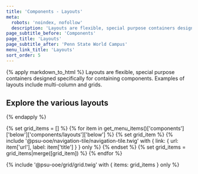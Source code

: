 ```yaml
---
title: 'Components - Layouts'
meta:
  robots: 'noindex, nofollow'
  description: 'Layouts are flexible, special purpose containers designed specifically for containing components. Examples of layouts include multi-column and grids.'
page_subtitle_before: 'Components'
page_title: 'Layouts'
page_subtitle_after: 'Penn State World Campus'
menu_link_title: 'Layouts'
sort_order: 5
---
```


{% apply markdown_to_html %}
  Layouts are flexible, special purpose containers designed specifically for
  containing components. Examples of layouts include multi-column and grids.

  ## Explore the various layouts
{% endapply %}

{% set grid_items = [] %}
{% for item in get_menu_items()['components']['below']['components/layouts']['below'] %}
  {% set grid_item %}
    {% include '@psu-ooe/navigation-tile/navigation-tile.twig' with {
      link: { url: item['url'], label: item['title'] }
    } only %}
  {% endset %}
  {% set grid_items = grid_items|merge([grid_item]) %}
{% endfor %}

{% include '@psu-ooe/grid/grid.twig' with {
  items: grid_items
} only %}
